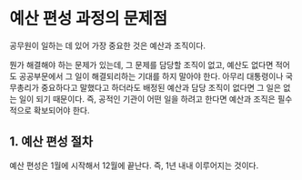 # 예산 편성 과정의 문제점

공무원이 일하는 데 있어 가장 중요한 것은 예산과 조직이다.

뭔가 해결해야 하는 문제가 있는데, 그 문제를 담당할 조직이 없고, 예산도 없다면 적어도 공공부문에서 그 일이 해결되리하는 기대를 하지 말아야 한다. 아무리 대통령이나 국무총리가 중요하다고 말했다고 하더라도 배정된 예산과 담당 조직이 없다면 그 일은 없는 일이 되기 때문이다. 즉, 공적인 기관이 어떤 일을 하려고 한다면 예산과 조직은 필수적으로 확보되어야 한다.

## 1. 예산 편성 절차

예산 편성은 1월에 시작해서 12월에 끝난다. 즉, 1년 내내 이루어지는 것이다.







